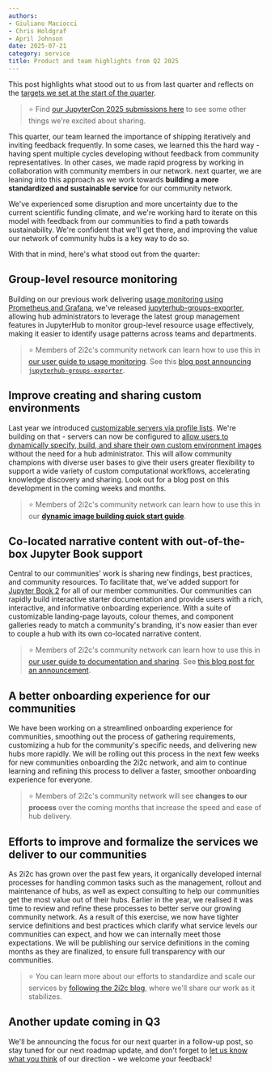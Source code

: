 ```yaml
---
authors:
- Giuliano Maciocci
- Chris Holdgraf
- April Johnson
date: 2025-07-21
category: service
title: Product and team highlights from Q2 2025
---
```



This post highlights what stood out to us from last quarter and reflects on the [targets we set at the start of the quarter](https://2i2c.org/blog/2025/q2-product-goals/).

> ⭐ Find [our JupyterCon 2025 submissions here](../jupytercon-2025-submissions/index.md) to see some other things we're excited about sharing.

This quarter, our team learned the importance of shipping iteratively and inviting feedback frequently. In some cases, we learned this the hard way - having spent multiple cycles developing without feedback from community representatives. In other cases, we made rapid progress by working in collaboration with community members in our network. next quarter, we are leaning into this approach as we work towards **building a more standardized and sustainable service** for our community network.

We've experienced some disruption and more uncertainty due to the current scientific funding climate, and we're working hard to iterate on this model with feedback from our communities to find a path towards sustainability. We're confident that we'll get there, and improving the value our network of community hubs is a key way to do so.

With that in mind, here's what stood out from the quarter:

## Group-level resource monitoring

Building on our previous work delivering [usage monitoring using Prometheus and Grafana](https://2i2c.org/blog/2024/aws-cost-attribution/), we've released [jupyterhub-groups-exporter](https://2i2c.org/blog/2025/jupyterhub-groups-exporter/), allowing hub administrators to leverage the latest group management features in JupyterHub to monitor group-level resource usage effectively, making it easier to identify usage patterns across teams and departments.

> ⭐ Members of 2i2c's community network can learn how to use this in [our user guide to usage monitoring](https://docs.2i2c.org/admin/howto/monitoring/grafana-dashboards/#getting-a-grafana-account). See this [blog post announcing `jupyterhub-groups-exporter`](https://2i2c.org/blog/2025/jupyterhub-groups-exporter/).

## Improve creating and sharing custom environments

Last year we introduced [customizable servers via profile lists](https://2i2c.org/blog/2024/jupyterhub-fancy-profiles-rollout/). We're building on that - servers can now be configured to [allow users to dynamically specify, build, and share their own custom environment images](https://docs.2i2c.org/user/topics/dynamic-imagebuilding/) without the need for a hub administrator. This will allow community champions with diverse user bases to give their users greater flexibility to support a wide variety of custom computational workflows, accelerating knowledge discovery and sharing. Look out for a blog post on this development in the coming weeks and months.

> ⭐ Members of 2i2c's community network can learn how to use this in our **[dynamic image building quick start guide](https://docs.2i2c.org/user/topics/dynamic-imagebuilding/)**.

## Co-located narrative content with out-of-the-box Jupyter Book support

Central to our communities' work is sharing new findings, best practices, and community resources. To facilitate that, we've added support for [Jupyter Book 2](http://next.jupyterbook.org) for all of our member communities. Our communities can rapidly build interactive starter documentation and provide users with a rich, interactive, and informative onboarding experience. With a suite of customizable landing-page layouts, colour themes, and component galleries ready to match a community's branding, it's now easier than ever to couple a hub with its own co-located narrative content.

> ⭐ Members of 2i2c's community network can learn how to use this in [our user guide to documentation and sharing](https://docs.2i2c.org/admin/howto/monitoring/cost-attribution/). See [this blog post for an announcement](https://2i2c.org/blog/2025/jb-for-communities/).

## A better onboarding experience for our communities

We have been working on a streamlined onboarding experience for communities, smoothing out the process of gathering requirements, customizing a hub for the community's specific needs, and delivering new hubs more rapidly. We will be rolling out this process in the next few weeks for new communities onboarding the 2i2c network, and aim to continue learning and refining this process to deliver a faster, smoother onboarding experience for everyone.

> ⭐ Members of 2i2c's community network will see **changes to our process** over the coming months that increase the speed and ease of hub delivery.

## Efforts to improve and formalize the services we deliver to our communities

As 2i2c has grown over the past few years, it organically developed internal processes for handling common tasks such as the management, rollout and maintenance of hubs, as well as expect consulting to help our communities get the most value out of their hubs. Earlier in the year, we realised it was time to review and refine these processes to better serve our growing community network. As a result of this exercise, we now have tighter service definitions and best practices which clarify what service levels our communities can expect, and how we can internally meet those expectations. We will be publishing our service definitions in the coming months as they are finalized, to ensure full transparency with our communities.

> ⭐ You can learn more about our efforts to standardize and scale our services by [following the 2i2c blog](http://2i2c.org/blog), where we'll share our work as it stabilizes.

## Another update coming in Q3

We'll be announcing the focus for our next quarter in a follow-up post, so stay tuned for our next roadmap update, and don't forget to [let us know what you think](https://docs.google.com/forms/d/e/1FAIpQLSfo6JFr9L5gEFpk_QjoR23YZ9GHXYaO-3WZWZV3qRz8pj7dbg/viewform?usp=dialog) of our direction - we welcome your feedback!
